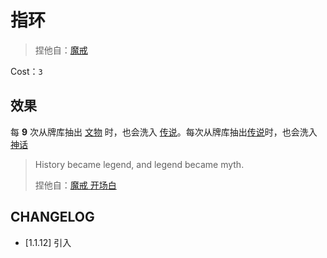 # 指环

> 捏他自：[魔戒](https://zh.wikipedia.org/wiki/%E9%AD%94%E6%88%92)

Cost：`3`

## 效果

每 **9** 次从牌库抽出 [文物](../卡牌组/文物.md) 时，也会洗入 [传说](../卡牌组/传说.md)。每次从牌库抽出[传说](../卡牌组/传说.md)时，也会洗入 [神话](../卡牌组/神话.md)

> History became legend, and legend became myth.
>
> 捏他自：[魔戒 开场白](https://catholicexchange.com/when-history-became-legend-and-legend-became-myth/)

## CHANGELOG

- [1.1.12] 引入
